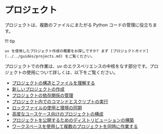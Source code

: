 # プロジェクト

プロジェクトは、複数のファイルにまたがる Python コードの管理に役立ちます。

!!! tip

    uv を使用したプロジェクト作成の概要をお探しですか? まず [プロジェクトガイド](../../guides/projects.md) をご覧ください。

プロジェクトでの作業は、uv のエクスペリエンスの中核をなす部分です。プロジェクトの使用について詳しくは、以下をご覧ください。

- [プロジェクトの構造とファイルを理解する](./layout.md)
- [新しいプロジェクトの作成](./init.md)
- [プロジェクトの依存関係の管理](./dependencies.md)
- [プロジェクト内でのコマンドとスクリプトの実行](./run.md)
- [ロックファイルの使用と環境の同期](./sync.md)
- [高度なユースケース向けのプロジェクトの構成](./config.md)
- [プロジェクトを公開するためのディストリビューションの構築](./build.md)
- [ワークスペースを使用して複数のプロジェクトを同時に作業する](./workspaces.md)
